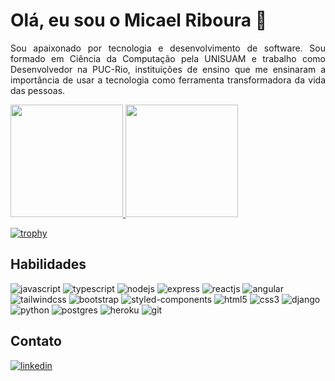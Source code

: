 # Olá, eu sou o Micael Riboura 👋

<p align="justify">
  Sou apaixonado por tecnologia e desenvolvimento de software. Sou formado em Ciência da Computação pela UNISUAM e trabalho como Desenvolvedor na PUC-Rio, instituições de ensino que me ensinaram a importância de usar a tecnologia como ferramenta transformadora da vida das pessoas.
</p>
 <div>
  <a href="https://github.com/micaelriboura">
  <img height="180em" src="https://github-readme-stats.vercel.app/api?username=micaelriboura&show_icons=true&theme=tokyonight&include_all_commits=true&count_private=true"/>
  <img height="180em" src="https://github-readme-stats.vercel.app/api/top-langs/?username=micaelriboura&layout=compact&langs_count=7&theme=tokyonight"/>     
</div>

[![trophy](https://github-profile-trophy.vercel.app/?username=MicaelRiboura&theme=tokyonight)](https://github.com/ryo-ma/github-profile-trophy) 
  

  ## Habilidades
  
  ![javascript](https://img.shields.io/badge/JavaScript-F7DF1E?style=for-the-badge&logo=javascript&logoColor=black)
  ![typescript](https://img.shields.io/badge/TypeScript-007ACC?style=for-the-badge&logo=typescript&logoColor=white)
  ![nodejs](https://img.shields.io/badge/Node.js-43853D?style=for-the-badge&logo=node.js&logoColor=white)
  ![express](https://img.shields.io/badge/Express.js-404D59?style=for-the-badge)
  ![reactjs](https://img.shields.io/badge/React-20232A?style=for-the-badge&logo=react&logoColor=61DAFB)
  ![angular](https://img.shields.io/badge/Angular-DD0031?style=for-the-badge&logo=angular&logoColor=white)
  ![tailwindcss](https://img.shields.io/badge/Tailwind_CSS-38B2AC?style=for-the-badge&logo=tailwind-css&logoColor=white)
  ![bootstrap](https://img.shields.io/badge/Bootstrap-563D7C?style=for-the-badge&logo=bootstrap&logoColor=white)
  ![styled-components](https://img.shields.io/badge/styled--components-DB7093?style=for-the-badge&logo=styled-components&logoColor=white)
  ![html5](https://img.shields.io/badge/HTML5-E34F26?style=for-the-badge&logo=html5&logoColor=white)
  ![css3](https://img.shields.io/badge/CSS3-1572B6?style=for-the-badge&logo=css3&logoColor=white)
  ![django](https://img.shields.io/badge/Django-092E20?style=for-the-badge&logo=django&logoColor=white)
  ![python](https://img.shields.io/badge/Python-3776AB?style=for-the-badge&logo=python&logoColor=white)
  ![postgres](https://img.shields.io/badge/PostgreSQL-316192?style=for-the-badge&logo=postgresql&logoColor=white)
  ![heroku](https://img.shields.io/badge/Heroku-430098?style=for-the-badge&logo=heroku&logoColor=white)
  ![git](https://img.shields.io/badge/Git-E34F26?style=for-the-badge&logo=git&logoColor=white)
 
 
  ## Contato
  [![linkedin](https://img.shields.io/badge/LinkedIn-0077B5?style=for-the-badge&logo=linkedin&logoColor=white)](https://www.linkedin.com/in/micael-riboura-a046a31ab/)
